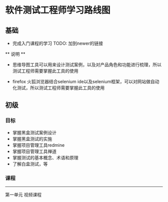 # 软件测试工程师学习路线图

## 基础
* 完成入门课程的学习  TODO: 加到newer的链接

** 说明 **
* 思维导图工具可以用来设计测试案例，以及对产品角色和功能进行梳理，所以测试工程师需要掌握此工具的使用

* firefox 火狐浏览器结合selenium ide以及selenium框架，可以对网站做自动化测试，所以测试工程师需要掌握此工具的使用

## 初级
### 目标
* 掌握黑盒测试案例设计
* 掌握黑盒测试的实施
* 掌握项目管理工具redmine
* 掌握项目管理工具禅道
* 掌握测试的基本概念、术语和原理
* 了解白盒测试，等

### 课程

---
第一单元
视频课程

